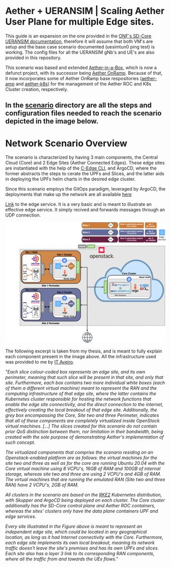 # Aether + UERANSIM | Scaling Aether User Plane for multiple Edge sites.
This guide is an expansion on the one provided in the [ONF's SD-Core UERANSIM documentation](https://docs.sd-core.opennetworking.org/master/deployment/deploymentueransim.html), therefore it will assume that both VM's are setup and the base case scenario documented (uesimtun0 ping test) is working.
The config files for all the UERANSIM gNb's and UE's are also provided in this repository.

This scenario was based and extended [Aether-in-a-Box](https://docs.aetherproject.org/master/developer/aiab.html), which is now a defunct project, with its successor being [Aether OnRamp](https://docs.aetherproject.org/master/onramp/overview.html). 
Because of that, it now incorporates some of Aether OnRamp base respositories ([aether-amp](https://github.com/opennetworkinglab/aether-amp) and [aether-k8s](https://github.com/opennetworkinglab/aether-k8s)) for the management of the Aether ROC and K8s Cluster creation, respectively.

In the [scenario](/scenario/README.md) directory are all the steps and configuration files needed to reach the scenario depicted in the image below.
---

# Network Scenario Overview

The scenario is characterized by having 3 main components, the Central Cloud (Core) and 2 Edge Sites (Aether Connected Edges).
These edge sites are instantiated with the help of the [C-Edge CLI](https://github.com/dot-1q/cedge-cli), and ArgoCD, where the former abstracts the steps to cerate the UPFs and Slices, and the latter aids in deploying the UPFs helm charts in the desired edge cluster.

Since this scenario employs the GitOps paradigm, leveraged by ArgoCD, the deployments that make up the network  are all available [here](https://github.com/dot-1q/5g_connected_edge)

[Link](https://hub.docker.com/r/802dot1q/edgeservice) to the edge service. It is a very basic and is meant to illustrate an effective edge service. It simply recived and forwards messages through an UDP connection.

![alt text](scenario.png "scenario")

The following excerpt is taken from my thesis, and is meant to fully explain each component present in the image above. All the infrastructure used was provided to me by [IT Aveiro](https://www.it.pt).

*"Each slice colour-coded box represents an edge site, and its own perimeter, meaning that such slice will be present in that site, and only that site. Furthermore, each box contains two more individual white boxes (each of them a different virtual machine) meant to represent the RAN and the computing infrastructure of that edge site, where the latter contains the Kubernetes cluster responsible for hosting the network functions that enable the edge site connectivity, and the direct connection to the internet, effectively creating the local breakout of that edge site. Additionally, the grey box encompassing the Core, Site two and three Perimeter, indicates that all of these components are completely virtualized inside OpenStack virtual machines. [...] The slices created for this scenario do not contain prior QoS distinction between them, nor limitation in their bandwidth, being created with the sole purpose of demonstrating Aether's implementation of such concept.*

*The virtualized components that comprise the scenario residing on an Openstack-enabled platform are as follows: the virtual machines for the site two and three as well as for the core are running Ubuntu 20.04 with the Core virtual machine using 8 VCPU's, 16GB of RAM and 100GB of internal storage, whereas site two and three are using 2 VCPU's and 4GB of RAM. The virtual machines that are running the emulated RAN (Site two and three RAN) have 2 VCPU's, 2GB of RAM.*

*All clusters in the scenario are based on the [RKE2](https://docs.rke2.io) Kubernetes distribution, with Skupper and ArgoCD being deployed on each cluster. The Core cluster additionally has the SD-Core control plane and Aether ROC containers, whereas the sites' clusters only have the data plane containers UPF and edge services.*

*Every site illustrated in the Figure above is meant to represent an independent edge site, which could be located in any geographical location, as long as it had Internet connectivity with the Core. Furthermore, each edge site implements its own local breakout, meaning its network traffic doesn't leave the site's premises and has its own UPFs and slices. Each site also has a layer 3 link to its corresponding RAN components, where all the traffic from and towards the UEs flows."*
